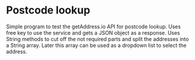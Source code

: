 # Postcode lookup

Simple program to test the getAddress.io API for postcode lookup.
Uses free key to use the service and gets a JSON object as 
a response. Uses String methods to cut off the not required parts and
split the addresses into a String array. Later this array can be used 
as a dropdown list to select the address.


